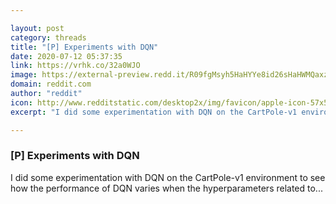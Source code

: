 ```yaml
---

layout: post
category: threads
title: "[P] Experiments with DQN"
date: 2020-07-12 05:37:35
link: https://vrhk.co/32a0WJO
image: https://external-preview.redd.it/R09fgMsyh5HaHYYe8id26sHaHWMQaxzavSaryKhPPjE.jpg?width=736&height=385.340314136&auto=webp&crop=736:385.340314136,smart&s=4ab88639b253b67922b8459cd7c4a137250bfaa6
domain: reddit.com
author: "reddit"
icon: http://www.redditstatic.com/desktop2x/img/favicon/apple-icon-57x57.png
excerpt: "I did some experimentation with DQN on the CartPole-v1 environment to see how the performance of DQN varies when the hyperparameters related to..."

---
```


### [P] Experiments with DQN

I did some experimentation with DQN on the CartPole-v1 environment to see how the performance of DQN varies when the hyperparameters related to...